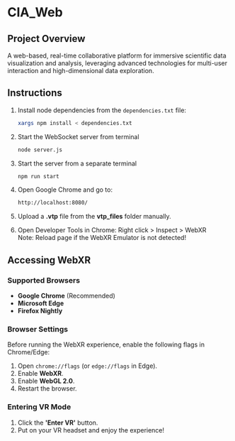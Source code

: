 # CIA_Web


## Project Overview

A web-based, real-time collaborative platform for immersive scientific data visualization and analysis, leveraging advanced technologies for multi-user interaction and high-dimensional data exploration.

## Instructions

1. Install node dependencies from the `dependencies.txt` file:

   ```bash
   xargs npm install < dependencies.txt
   ```
2. Start the WebSocket server from terminal
   ```bash
   node server.js
   ```
3. Start the server from a separate terminal
   ```bash
   npm run start
   ```
4. Open Google Chrome and go to:
   ```bash
   http://localhost:8080/
   ```
5. Upload a **.vtp** file from the **vtp_files** folder manually.

6. Open Developer Tools in Chrome: Right click > Inspect > WebXR
<br  />Note: Reload page if the WebXR Emulator is not detected!

## Accessing WebXR

### Supported Browsers
- **Google Chrome** (Recommended)
- **Microsoft Edge**
- **Firefox Nightly**

### Browser Settings
Before running the WebXR experience, enable the following flags in Chrome/Edge:
1. Open `chrome://flags` (or `edge://flags` in Edge).
2. Enable **WebXR**.
3. Enable **WebGL 2.0**.
4. Restart the browser.

### Entering VR Mode
1. Click the **'Enter VR'** button.
2. Put on your VR headset and enjoy the experience!
